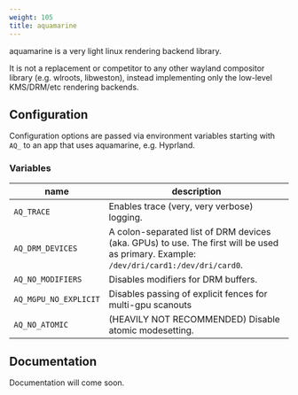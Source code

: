 ```yaml
---
weight: 105
title: aquamarine
---
```


aquamarine is a very light linux rendering backend library.

It is not a replacement or competitor to any other wayland compositor library (e.g. wlroots, libweston), instead implementing only the low-level KMS/DRM/etc rendering backends.

## Configuration

Configuration options are passed via environment variables starting with `AQ_` to an app that uses aquamarine, e.g. Hyprland.

### Variables

| name | description |
| --- | --- |
| `AQ_TRACE` | Enables trace (very, very verbose) logging. |
| `AQ_DRM_DEVICES` | A colon-separated list of DRM devices (aka. GPUs) to use. The first will be used as primary. Example: `/dev/dri/card1:/dev/dri/card0`. |
| `AQ_NO_MODIFIERS` | Disables modifiers for DRM buffers. |
| `AQ_MGPU_NO_EXPLICIT` | Disables passing of explicit fences for multi-gpu scanouts |
| `AQ_NO_ATOMIC` | (HEAVILY NOT RECOMMENDED) Disable atomic modesetting. |

## Documentation

Documentation will come soon.
